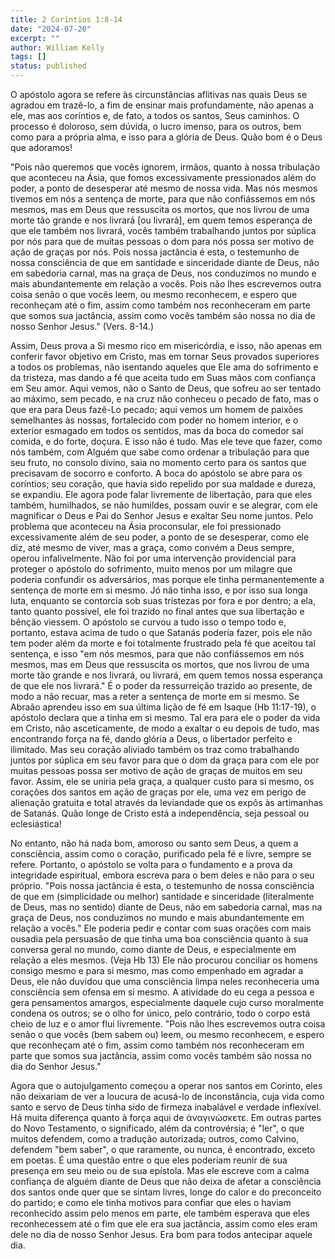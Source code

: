 ```yaml
---
title: 2 Coríntios 1:8-14
date: "2024-07-20"
excerpt: ""
author: William Kelly
tags: []
status: published
---
```


O apóstolo agora se refere às circunstâncias aflitivas nas quais Deus se
agradou em trazê-lo, a fim de ensinar mais profundamente, não apenas a
ele, mas aos coríntios e, de fato, a todos os santos, Seus caminhos. O
processo é doloroso, sem dúvida, o lucro imenso, para os outros, bem
como para a própria alma, e isso para a glória de Deus. Quão bom é o
Deus que adoramos!

\"Pois não queremos que vocês ignorem, irmãos, quanto à nossa tribulação
que aconteceu na Ásia, que fomos excessivamente pressionados além do
poder, a ponto de desesperar até mesmo de nossa vida. Mas nós mesmos
tivemos em nós a sentença de morte, para que não confiássemos em nós
mesmos, mas em Deus que ressuscita os mortos, que nos livrou de uma
morte tão grande e nos livrará \[ou livrará\], em quem temos esperança
de que ele também nos livrará, vocês também trabalhando juntos por
súplica por nós para que de muitas pessoas o dom para nós possa ser
motivo de ação de graças por nós. Pois nossa jactância é esta, o
testemunho de nossa consciência de que em santidade e sinceridade diante
de Deus, não em sabedoria carnal, mas na graça de Deus, nos conduzimos
no mundo e mais abundantemente em relação a vocês. Pois não lhes
escrevemos outra coisa senão o que vocês leem, ou mesmo reconhecem, e
espero que reconheçam até o fim, assim como também nos reconheceram em
parte que somos sua jactância, assim como vocês também são nossa no dia
de nosso Senhor Jesus.\" (Vers. 8-14.)

Assim, Deus prova a Si mesmo rico em misericórdia, e isso, não apenas em
conferir favor objetivo em Cristo, mas em tornar Seus provados
superiores a todos os problemas, não isentando aqueles que Ele ama do
sofrimento e da tristeza, mas dando a fé que aceita tudo em Suas mãos
com confiança em Seu amor. Aqui vemos, não o Santo de Deus, que sofreu
ao ser tentado ao máximo, sem pecado, e na cruz não conheceu o pecado de
fato, mas o que era para Deus fazê-Lo pecado; aqui vemos um homem de
paixões semelhantes às nossas, fortalecido com poder no homem interior,
e o exterior esmagado em todos os sentidos, mas da boca do comedor sai
comida, e do forte, doçura. E isso não é tudo. Mas ele teve que fazer,
como nós também, com Alguém que sabe como ordenar a tribulação para que
seu fruto, no consolo divino, saia no momento certo para os santos que
precisavam de socorro e conforto. A boca do apóstolo se abre para os
coríntios; seu coração, que havia sido repelido por sua maldade e
dureza, se expandiu. Ele agora pode falar livremente de libertação, para
que eles também, humilhados, se não humildes, possam ouvir e se alegrar,
com ele magnificar o Deus e Pai do Senhor Jesus e exaltar Seu nome
juntos. Pelo problema que aconteceu na Ásia proconsular, ele foi
pressionado excessivamente além de seu poder, a ponto de se desesperar,
como ele diz, até mesmo de viver, mas a graça, como convém a Deus
sempre, operou infalivelmente. Não foi por uma intervenção providencial
para proteger o apóstolo do sofrimento, muito menos por um milagre que
poderia confundir os adversários, mas porque ele tinha permanentemente a
sentença de morte em si mesmo. Jó não tinha isso, e por isso sua longa
luta, enquanto se contorcia sob suas tristezas por fora e por dentro; a
ela, tanto quanto possível, ele foi trazido no final antes que sua
libertação e bênção viessem. O apóstolo se curvou a tudo isso o tempo
todo e, portanto, estava acima de tudo o que Satanás poderia fazer, pois
ele não tem poder além da morte e foi totalmente frustrado pela fé que
aceitou tal sentença, e isso \"em nós mesmos, para que não confiássemos
em nós mesmos, mas em Deus que ressuscita os mortos, que nos livrou de
uma morte tão grande e nos livrará, ou livrará, em quem temos nossa
esperança de que ele nos livrará.\" É o poder da ressurreição trazido ao
presente, de modo a não recuar, mas a reter a sentença de morte em si
mesmo. Se Abraão aprendeu isso em sua última lição de fé em Isaque (Hb
11:17-19), o apóstolo declara que a tinha em si mesmo. Tal era para ele
o poder da vida em Cristo, não asceticamente, de modo a exaltar o eu
depois de tudo, mas encontrando força na fé, dando glória a Deus, o
libertador perfeito e ilimitado. Mas seu coração aliviado também os traz
como trabalhando juntos por súplica em seu favor para que o dom da graça
para com ele por muitas pessoas possa ser motivo de ação de graças de
muitos em seu favor. Assim, ele se uniria pela graça, a qualquer custo
para si mesmo, os corações dos santos em ação de graças por ele, uma vez
em perigo de alienação gratuita e total através da leviandade que os
expôs às artimanhas de Satanás. Quão longe de Cristo está a
independência, seja pessoal ou eclesiástica!

No entanto, não há nada bom, amoroso ou santo sem Deus, a quem a
consciência, assim como o coração, purificado pela fé e livre, sempre se
refere. Portanto, o apóstolo se volta para o fundamento e a prova da
integridade espiritual, embora escreva para o bem deles e não para o seu
próprio. \"Pois nossa jactância é esta, o testemunho de nossa
consciência de que em (simplicidade ou melhor) santidade e sinceridade
(literalmente de Deus, mas no sentido) diante de Deus, não em sabedoria
carnal, mas na graça de Deus, nos conduzimos no mundo e mais
abundantemente em relação a vocês.\" Ele poderia pedir e contar com suas
orações com mais ousadia pela persuasão de que tinha uma boa consciência
quanto à sua conversa geral no mundo, como diante de Deus, e
especialmente em relação a eles mesmos. (Veja Hb 13) Ele não procurou
conciliar os homens consigo mesmo e para si mesmo, mas como empenhado em
agradar a Deus, ele não duvidou que uma consciência limpa neles
reconheceria uma consciência sem ofensa em si mesmo. A atividade do eu
cega a pessoa e gera pensamentos amargos, especialmente daquele cujo
curso moralmente condena os outros; se o olho for único, pelo contrário,
todo o corpo está cheio de luz e o amor flui livremente. \"Pois não lhes
escrevemos outra coisa senão o que vocês (bem sabem ou) leem, ou mesmo
reconhecem, e espero que reconheçam até o fim, assim como também nos
reconheceram em parte que somos sua jactância, assim como vocês também
são nossa no dia do Senhor Jesus.\"

Agora que o autojulgamento começou a operar nos santos em Corinto, eles
não deixariam de ver a loucura de acusá-lo de inconstância, cuja vida
como santo e servo de Deus tinha sido de firmeza inabalável e verdade
inflexível. Há muita diferença quanto à força aqui de ἀναγινώσκετε. Em
outras partes do Novo Testamento, o significado, além da controvérsia; é
\"ler\", o que muitos defendem, como a tradução autorizada; outros, como
Calvino, defendem \"bem saber\", o que raramente, ou nunca, é
encontrado, exceto em poetas. É uma questão entre o que eles poderiam
reunir de sua presença em seu meio ou de sua epístola. Mas ele escreve
com a calma confiança de alguém diante de Deus que não deixa de afetar a
consciência dos santos onde quer que se sintam livres, longe do calor e
do preconceito do partido; e como ele tinha motivos para confiar que
eles o haviam reconhecido assim pelo menos em parte, ele também esperava
que eles reconhecessem até o fim que ele era sua jactância, assim como
eles eram dele no dia de nosso Senhor Jesus. Era bom para todos
antecipar aquele dia.

